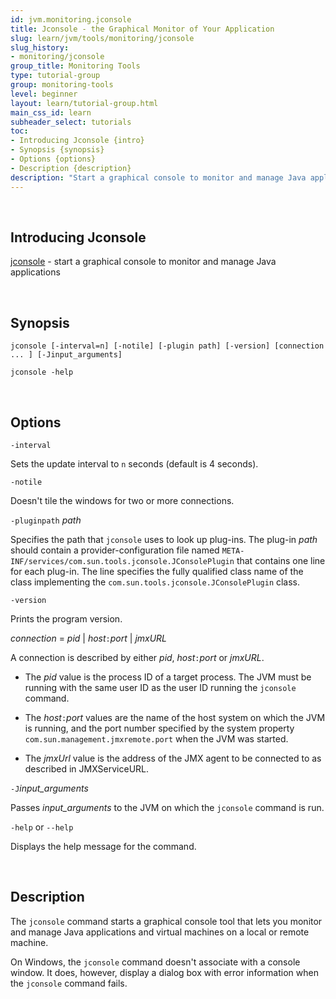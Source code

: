 ```yaml
---
id: jvm.monitoring.jconsole
title: Jconsole - the Graphical Monitor of Your Application
slug: learn/jvm/tools/monitoring/jconsole
slug_history:
- monitoring/jconsole
group_title: Monitoring Tools
type: tutorial-group
group: monitoring-tools
level: beginner
layout: learn/tutorial-group.html
main_css_id: learn
subheader_select: tutorials
toc:
- Introducing Jconsole {intro}
- Synopsis {synopsis}
- Options {options}
- Description {description}
description: "Start a graphical console to monitor and manage Java applications."
---
```



<a id="intro">&nbsp;</a>
## Introducing Jconsole
[jconsole](doc:jconsole) - start a graphical console to monitor and manage Java applications

<a id="synopsis">&nbsp;</a>
## Synopsis

```shell
jconsole [-interval=n] [-notile] [-plugin path] [-version] [connection ... ] [-Jinput_arguments]

jconsole -help
```

<a id="options">&nbsp;</a>
## Options

`-interval`

Sets the update interval to `n` seconds (default is 4 seconds).

`-notile`

Doesn't tile the windows for two or more connections.

`-pluginpath` _path_

Specifies the path that `jconsole` uses to look up plug-ins. The plug-in _path_ should contain a provider-configuration file named `META-INF/services/com.sun.tools.jconsole.JConsolePlugin` that contains one line for each plug-in. The line specifies the fully qualified class name of the class implementing the `com.sun.tools.jconsole.JConsolePlugin` class.

`-version`

Prints the program version.

_connection_ = _pid_ | _host_`:`_port_ | _jmxURL_

A connection is described by either _pid_, _host_`:`_port_ or _jmxURL_.

*   The _pid_ value is the process ID of a target process. The JVM must be running with the same user ID as the user ID running the `jconsole` command.

*   The _host_`:`_port_ values are the name of the host system on which the JVM is running, and the port number specified by the system property `com.sun.management.jmxremote.port` when the JVM was started.

*   The _jmxUrl_ value is the address of the JMX agent to be connected to as described in JMXServiceURL.


`-J`_input\_arguments_

Passes _input\_arguments_ to the JVM on which the `jconsole` command is run.

`-help` or `--help`

Displays the help message for the command.

<a id="description">&nbsp;</a>
## Description

The `jconsole` command starts a graphical console tool that lets you monitor and manage Java applications and virtual machines on a local or remote machine.

On Windows, the `jconsole` command doesn't associate with a console window. It does, however, display a dialog box with error information when the `jconsole` command fails.
